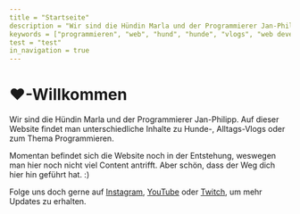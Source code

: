 ```yaml
---
title = "Startseite"
description = "Wir sind die Hündin Marla und der Programmierer Jan-Philipp. Auf dieser Website findet man unterschiedliche Inhalte zu Hunde-, Alltags-Vlogs oder zum Thema Programmieren."
keywords = ["programmieren", "web", "hund", "hunde", "vlogs", "web development", "rust", "go", "html", "css", "js", "javascript", "ts", "typescript"]
test = "test"
in_navigation = true
---
```


# ❤-Willkommen

Wir sind die Hündin Marla und der Programmierer Jan-Philipp. Auf dieser Website findet man unterschiedliche Inhalte zu Hunde-, Alltags-Vlogs oder zum Thema Programmieren.

Momentan befindet sich die Website noch in der Entstehung, weswegen man hier noch nicht viel Content antrifft. Aber schön, dass der Weg dich hier hin geführt hat. :)

Folge uns doch gerne auf [Instagram](https://www.instagram.com/marla.one/), [YouTube](https://www.youtube.com/channel/UCVPdKKb08DTGFxFfO5SOPzA) oder [Twitch](https://www.twitch.tv/marla_dev), um mehr Updates zu erhalten.